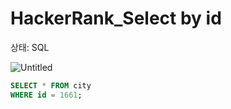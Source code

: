 # HackerRank_Select by id

상태: SQL

![Untitled](HackerRank_Select%20by%20id%207a3caad217c84fcf926fb24020b19da8/Untitled.png)

```sql
SELECT * FROM city
WHERE id = 1661;
```